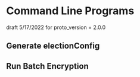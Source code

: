 # Command Line Programs

draft 5/17/2022 for proto_version = 2.0.0

## Generate electionConfig

## Run Batch Encryption

